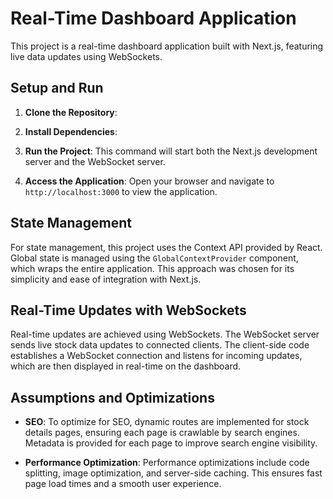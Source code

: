 # Real-Time Dashboard Application

This project is a real-time dashboard application built with Next.js, featuring live data updates using WebSockets.

## Setup and Run

1. **Clone the Repository**:

2. **Install Dependencies**:

3. **Run the Project**:
   This command will start both the Next.js development server and the WebSocket server.

4. **Access the Application**:
   Open your browser and navigate to `http://localhost:3000` to view the application.

## State Management

For state management, this project uses the Context API provided by React. Global state is managed using the `GlobalContextProvider` component, which wraps the entire application. This approach was chosen for its simplicity and ease of integration with Next.js.

## Real-Time Updates with WebSockets

Real-time updates are achieved using WebSockets. The WebSocket server sends live stock data updates to connected clients. The client-side code establishes a WebSocket connection and listens for incoming updates, which are then displayed in real-time on the dashboard.

## Assumptions and Optimizations

- **SEO**: To optimize for SEO, dynamic routes are implemented for stock details pages, ensuring each page is crawlable by search engines. Metadata is provided for each page to improve search engine visibility.

- **Performance Optimization**: Performance optimizations include code splitting, image optimization, and server-side caching. This ensures fast page load times and a smooth user experience.
